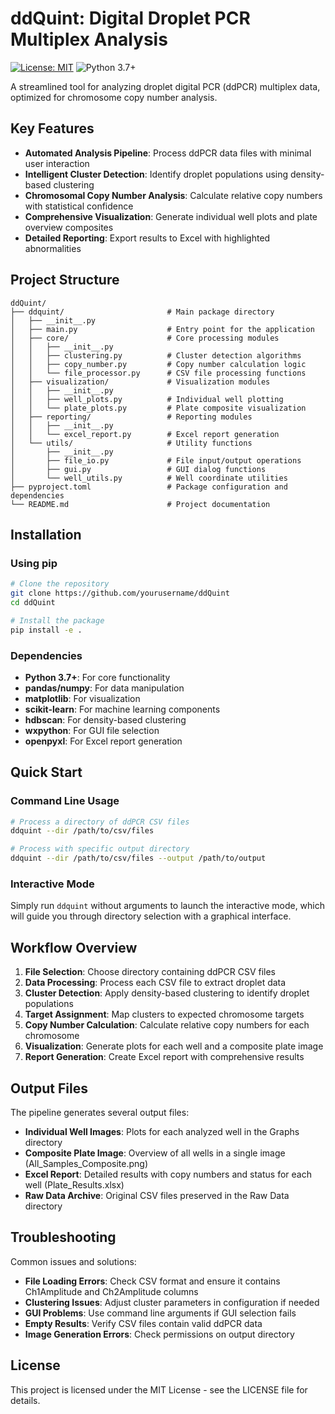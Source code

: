 # ddQuint: Digital Droplet PCR Multiplex Analysis

[![License: MIT](https://img.shields.io/badge/License-MIT-yellow.svg)](https://opensource.org/licenses/MIT)
![Python 3.7+](https://img.shields.io/badge/python-3.7+-blue.svg)

A streamlined tool for analyzing droplet digital PCR (ddPCR) multiplex data, optimized for chromosome copy number analysis.

## Key Features

- **Automated Analysis Pipeline**: Process ddPCR data files with minimal user interaction
- **Intelligent Cluster Detection**: Identify droplet populations using density-based clustering
- **Chromosomal Copy Number Analysis**: Calculate relative copy numbers with statistical confidence
- **Comprehensive Visualization**: Generate individual well plots and plate overview composites
- **Detailed Reporting**: Export results to Excel with highlighted abnormalities

## Project Structure

```
ddQuint/
├── ddquint/                       # Main package directory
│   ├── __init__.py
│   ├── main.py                    # Entry point for the application
│   ├── core/                      # Core processing modules
│   │   ├── __init__.py
│   │   ├── clustering.py          # Cluster detection algorithms
│   │   ├── copy_number.py         # Copy number calculation logic
│   │   └── file_processor.py      # CSV file processing functions
│   ├── visualization/             # Visualization modules
│   │   ├── __init__.py
│   │   ├── well_plots.py          # Individual well plotting
│   │   └── plate_plots.py         # Plate composite visualization
│   ├── reporting/                 # Reporting modules
│   │   ├── __init__.py
│   │   └── excel_report.py        # Excel report generation
│   └── utils/                     # Utility functions
│       ├── __init__.py
│       ├── file_io.py             # File input/output operations
│       ├── gui.py                 # GUI dialog functions
│       └── well_utils.py          # Well coordinate utilities
├── pyproject.toml                 # Package configuration and dependencies
└── README.md                      # Project documentation
```

## Installation

### Using pip

```bash
# Clone the repository
git clone https://github.com/yourusername/ddQuint
cd ddQuint

# Install the package
pip install -e .
```

### Dependencies

- **Python 3.7+**: For core functionality
- **pandas/numpy**: For data manipulation
- **matplotlib**: For visualization
- **scikit-learn**: For machine learning components
- **hdbscan**: For density-based clustering
- **wxpython**: For GUI file selection
- **openpyxl**: For Excel report generation

## Quick Start

### Command Line Usage

```bash
# Process a directory of ddPCR CSV files
ddquint --dir /path/to/csv/files

# Process with specific output directory
ddquint --dir /path/to/csv/files --output /path/to/output
```

### Interactive Mode

Simply run `ddquint` without arguments to launch the interactive mode, which will guide you through directory selection with a graphical interface.

## Workflow Overview

1. **File Selection**: Choose directory containing ddPCR CSV files
2. **Data Processing**: Process each CSV file to extract droplet data
3. **Cluster Detection**: Apply density-based clustering to identify droplet populations
4. **Target Assignment**: Map clusters to expected chromosome targets
5. **Copy Number Calculation**: Calculate relative copy numbers for each chromosome
6. **Visualization**: Generate plots for each well and a composite plate image
7. **Report Generation**: Create Excel report with comprehensive results

## Output Files

The pipeline generates several output files:

- **Individual Well Images**: Plots for each analyzed well in the Graphs directory
- **Composite Plate Image**: Overview of all wells in a single image (All_Samples_Composite.png)
- **Excel Report**: Detailed results with copy numbers and status for each well (Plate_Results.xlsx)
- **Raw Data Archive**: Original CSV files preserved in the Raw Data directory

## Troubleshooting

Common issues and solutions:

- **File Loading Errors**: Check CSV format and ensure it contains Ch1Amplitude and Ch2Amplitude columns
- **Clustering Issues**: Adjust cluster parameters in configuration if needed
- **GUI Problems**: Use command line arguments if GUI selection fails
- **Empty Results**: Verify CSV files contain valid ddPCR data
- **Image Generation Errors**: Check permissions on output directory

## License

This project is licensed under the MIT License - see the LICENSE file for details.